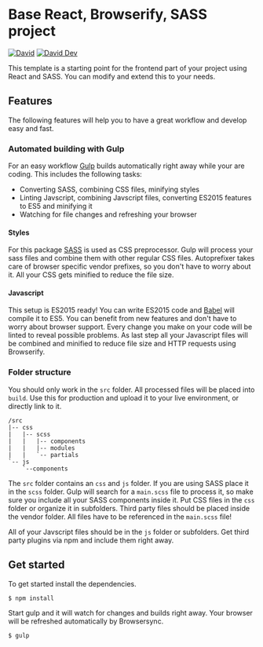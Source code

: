 # Base React, Browserify, SASS project

[![David](https://img.shields.io/david/lgraubner/base-react-browserify-sass.svg)](https://david-dm.org/lgraubner/base-react-browserify-sass) [![David Dev](https://img.shields.io/david/dev/lgraubner/base-react-browserify-sass.svg)](https://david-dm.org/lgraubner/base-react-browserify-sass#info=devDependencies)

This template is a starting point for the frontend part of your project using React and SASS. You can modify and extend this to your needs.

## Features

The following features will help you to have a great workflow and develop easy and fast.

### Automated building with Gulp

For an easy workflow [Gulp](http://gulpjs.com/) builds automatically right away while your are coding. This includes the following tasks:

- Converting SASS, combining CSS files, minifying styles
- Linting Javscript, combining Javscript files, converting ES2015 features to ES5 and minifying it
- Watching for file changes and refreshing your browser

#### Styles

For this package [SASS](http://sass-lang.com/) is used as CSS preprocessor. Gulp will process your sass files and combine them with other regular CSS files. Autoprefixer takes care of browser specific vendor prefixes, so you don't have to worry about it. All your CSS gets minified to reduce the file size.

#### Javascript

This setup is ES2015 ready! You can write ES2015 code and [Babel](http://babeljs.io/) will compile it to ES5. You can benefit from new features and don't have to worry about browser support. Every change you make on your code will be linted to reveal possible problems. As last step all your Javascript files will be combined and minified to reduce file size and HTTP requests using Browserify.

### Folder structure

You should only work in the `src` folder. All processed files will be placed into `build`. Use this for production and upload it to your live environment, or directly link to it.

```
/src
|-- css
|   |-- scss
|   |   |-- components
|   |   |-- modules
|   |   `-- partials
`-- js
    `--components
```

The `src` folder contains an `css` and `js` folder. If you are using SASS place it in the `scss` folder. Gulp will search for a `main.scss` file to process it, so make sure you include all your SASS components inside it. Put CSS files in the `css` folder or organize it in subfolders. Third party files should be placed inside the vendor folder. All files have to be referenced in the `main.scss` file!

All of your Javscript files should be in the `js` folder or subfolders. Get third party plugins via npm and include them right away.

## Get started

To get started install the dependencies.

```BASH
$ npm install
```

Start gulp and it will watch for changes and builds right away. Your browser will be refreshed automatically by Browsersync.

```BASH
$ gulp
```
